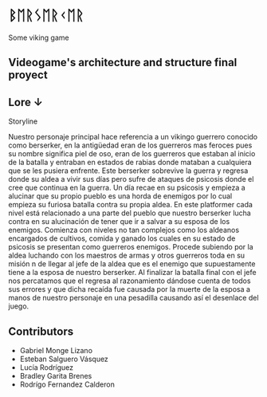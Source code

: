 # ᛒᛖᚱᛊᛖᚱᚲᛖᚱ

Some viking game

## Videogame's architecture and structure final proyect

## Lore ↓

Storyline 

Nuestro personaje principal hace referencia a un vikingo guerrero conocido como berserker, en la antigüedad eran de los guerreros mas feroces pues su nombre significa piel de oso, eran de los guerreros que estaban al inicio de la batalla y entraban en estados de rabias donde mataban a cualquiera que se les pusiera enfrente. Este berserker sobrevive la guerra y regresa donde su aldea a vivir sus días pero sufre de ataques de psicosis donde el cree que continua en la guerra. Un día recae en su psicosis y empieza a alucinar que su propio pueblo es una horda de enemigos por lo cual empieza su furiosa batalla contra su propia aldea. En este platformer cada nivel está relacionado a una parte del pueblo que nuestro berserker lucha contra en su alucinación de tener que ir a salvar a su esposa de los enemigos. Comienza con niveles no tan complejos como los aldeanos encargados de cultivos, comida y ganado los cuales en su estado de psicosis se presentan como guerreros enemigos. Procede subiendo por la aldea luchando con los maestros de armas y otros guerreros toda en su misión n de llegar al jefe de la aldea que es el enemigo que supuestamente tiene a la esposa de nuestro berserker. Al finalizar la batalla final con el jefe nos percatamos que el regresa al razonamiento dándose cuenta de todos sus errores y que dicha recaída fue causada por la muerte de la esposa a manos de nuestro personaje en una pesadilla causando así el desenlace del juego.

## Contributors

  - Gabriel Monge Lizano
  - Esteban Salguero Vásquez
  - Lucía Rodríguez
  - Bradley Garita Brenes
  - Rodrígo Fernandez Calderon
  
 
